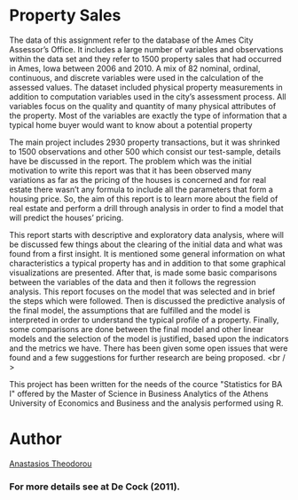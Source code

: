# Property Sales
The data of this assignment refer to the database of the Ames City Assessor’s Office. It includes a large number of variables and observations within the data set and they refer to 1500 property sales that had occurred in Ames, Iowa between 2006 and 2010. A mix of 82 nominal, ordinal, continuous, and discrete variables were used in the calculation of the assessed values. The dataset included physical property measurements in addition to computation variables used in the city’s assessment process. All variables focus on the quality and quantity of many physical attributes of the property. Most of the variables are exactly the type of information that a typical home buyer would want to know about a potential property <br />

The main project includes 2930 property transactions, but it was shrinked to 1500 observations and other 500 which consist our test-sample, details have be discussed in the report. The problem which was the initial motivation to write this report was that it has been observed many variations as far as the pricing of the houses is concerned and for real estate there wasn’t any formula to include all the parameters that form a housing price. So, the aim of this report is to learn more about the field of real estate and perform a drill through analysis in order to find a model that will predict the houses’ pricing. <br />

This report starts with descriptive and exploratory data analysis, where will be discussed few things about the clearing of the initial data and what was found from a first insight. It is mentioned some general information on what characteristics a typical property has and in addition to that some graphical visualizations are presented. After that, is made some basic comparisons between the variables of the data and then it follows the regression analysis. This report focuses on the model that was selected and in brief the steps which were followed. Then is discussed the predictive analysis of the final model, the assumptions that are fulfilled and the model is interpreted in order to understand the typical profile of a property. Finally, some comparisons are done between the final model and other linear models and the selection of the model is justified, based upon the indicators and the metrics we have. There has been given some open issues that were found and a few suggestions for further research are being proposed. <br / >

This project has been written for the needs of the cource "Statistics for BA I" offered by the Master of Science in Business Analytics of the Athens University of Economics and Business and the analysis performed using R.

# Author
[Anastasios Theodorou](https://github.com/antheodorou)

### For more details see at De Cock (2011).
